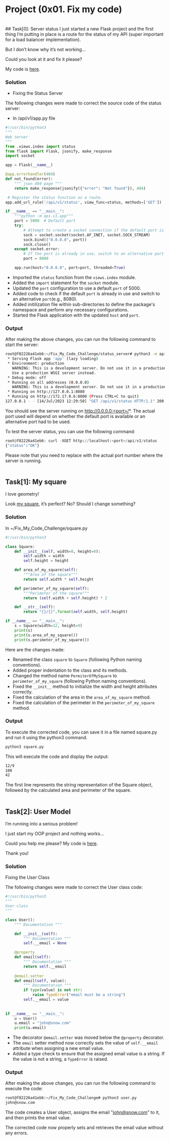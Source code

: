# Project (0x01. Fix my code)
<br>
## Task[0]: Server status
I just started a new Flask project and the first thing I’m putting in place is a route for the status of my API (super important for a load balancer implementation).

But I don’t know why it’s not working…

Could you look at it and fix it please?

My code is [here](https://github.com/alx-tools/0x01-Fix_My_Code_Challenge/tree/master/status_server/).

### Solution
* Fixing the Status Server

The following changes were made to correct the source code of the status server:

* In /api/v1/app.py file
```python
#!/usr/bin/python3
"""
Web server
"""
from .views.index import status
from flask import Flask, jsonify, make_response
import socket

app = Flask(__name__)

@app.errorhandler(404)
def not_found(error):
    """ json 404 page """
    return make_response(jsonify({"error": "Not found"}), 404)

 # Register the status function as a route.
app.add_url_rule('/api/v1/status', view_func=status, methods=['GET'])

if __name__ == "__main__":
    """python -m api.v1.app"""
    port = 5000  # Default port
    try:
        # Attempt to create a socket connection if the default port is already in use
        sock = socket.socket(socket.AF_INET, socket.SOCK_STREAM)
        sock.bind(("0.0.0.0", port))
        sock.close()
    except socket.error:
        # If the port is already in use, switch to an alternative port (e.g., 8080)
        port = 8080

    app.run(host="0.0.0.0", port=port, threaded=True)
```
* Imported the `status` function from the `views.index` module.
* Added the `import` statement for the `socket` module.
* Updated the `port` configuration to use a default `port` of 5000.
* Added code to check if the default `port` is already in use and switch to an alternative `port`(e.g., 8080).
* Added initilization file within sub-directories to define the package's namespace and perform any necessary configurations.
* Started the Flask application with the updated `host` and `port`.

### Output
After making the above changes, you can run the following command to start the server:

```bash
root@f82226a41eb6:~/Fix_My_Code_Challenge/status_server# python3 -m api.v1.app
 * Serving Flask app 'app' (lazy loading)
 * Environment: production
   WARNING: This is a development server. Do not use it in a production deployment.
   Use a production WSGI server instead.
 * Debug mode: off
 * Running on all addresses (0.0.0.0)
   WARNING: This is a development server. Do not use it in a production deployment.
 * Running on http://127.0.0.1:8080
 * Running on http://172.17.0.6:8080 (Press CTRL+C to quit)
127.0.0.1 - - [14/Jul/2023 12:29:50] "GET /api/v1/status HTTP/1.1" 200 -
```
You should see the server running on http://0.0.0.0:<port>/*. The actual port used will depend on whether the default port is available or an alternative port had to be used.

To test the server status, you can use the following command:
```python
root@f82226a41eb6: curl -XGET http://localhost:<port>/api/v1/status
{"status":"OK"}
```
Please note that you need to replace with the actual port number where the server is running.
<br><br>
## Task[1]: My square
I love geometry!

Look [my square](https://github.com/alx-tools/0x01-Fix_My_Code_Challenge/blob/master/square.py), it’s perfect? No? Should I change something?

### Solution
In ~/Fix_My_Code_Challenge/square.py
```python
#!/usr/bin/python3

class Square:
    def __init__(self, width=0, height=0):
        self.width = width
        self.height = height

    def area_of_my_square(self):
        """Area of the square"""
        return self.width * self.height

    def perimeter_of_my_square(self):
        """Perimeter of the square"""
        return (self.width + self.height) * 2

    def __str__(self):
        return "{}/{}".format(self.width, self.height)

if __name__ == "__main__":
    s = Square(width=12, height=9)
    print(s)
    print(s.area_of_my_square())
    print(s.perimeter_of_my_square())
```
Here are the changes made:

* Renamed the class `square` to `Square` (following Python naming conventions).
* Added proper indentation to the class and its methods.
* Changed the method name `PermiterOfMySquare` to `perimeter_of_my_square` (following Python naming conventions).
* Fixed the `__init__` method to initialize the width and height attributes correctly.
* Fixed the calculation of the area in the `area_of_my_square` method.
* Fixed the calculation of the perimeter in the `perimeter_of_my_square` method.

### Output
To execute the corrected code, you can save it in a file named square.py and run it using the python3 command.
```bash
python3 square.py
```

This will execute the code and display the output:
```bash
12/9
108
42
```
The first line represents the string representation of the Square object, followed by the calculated area and perimeter of the square.
<br><br>

## Task[2]: User Model
I’m running into a serious problem!

I just start my OOP project and nothing works…

Could you help me please? My code is [here](https://github.com/alx-tools/0x01-Fix_My_Code_Challenge/blob/master/user.py).

Thank you!

### Solution
Fixing the User Class

The following changes were made to correct the User class code:
```python
#!/usr/bin/python3
""" 
User class
"""

class User():
    """ Documentation """

    def __init__(self):
        """ Documentation """
        self.__email = None

    @property
    def email(self):
        """ Documentation """
        return self.__email
    
    @email.setter
    def email(self, value):
        """ Documentation """
        if type(value) is not str:
            raise TypeError("email must be a string")
        self.__email = value
   
    
if __name__ == "__main__":
    u = User()
    u.email = "john@snow.com"
    print(u.email)
```
* The decorator `@email.setter` was moved below the `@property` decorator.
* The `email` setter method now correctly sets the value of `self.__email` attribute when assigning a new email value.
* Added a type check to ensure that the assigned email value is a string. If the value is not a string, a `TypeError` is raised.

### Output
After making the above changes, you can run the following command to execute the code:
```bash
root@f82226a41eb6:~/Fix_My_Code_Challenge# python3 user.py
john@snow.com
````
The code creates a User object, assigns the email "<u>john@snow.com</u>" to it, and then prints the email value.

The corrected code now properly sets and retrieves the email value without any errors.
